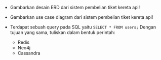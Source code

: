 - Gambarkan desain ERD dari sistem pembelian tiket kereta api!

- Gambarkan use case diagram dari sistem pembelian tiket kereta api!

- Terdapat sebuah query pada SQL yaitu `SELECT * FROM users;` Dengan tujuan yang sama, tuliskan dalam bentuk perintah:
    - Redis
    - Neo4j
    - Cassandra